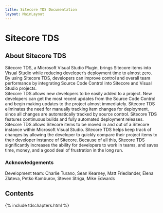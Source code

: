 ```yaml
---
title: Sitecore TDS Documentation
layout: MainLayout
---
```


# Sitecore TDS

## About Sitecore TDS

Sitecore TDS, a Microsoft Visual Studio Plugin, brings Sitecore items into Visual Studio while reducing developer’s deployment time to almost zero.  
By using Sitecore TDS, developers can improve control and overall team performance by integrating Source Code Control into Sitecore and Visual Studio projects.  
Sitecore TDS allows new developers to be easily added to a project. New developers can get the most recent updates from the Source Code Control and begin making 
updates to the project almost immediately.  Sitecore TDS eliminates the need for manually tracking item changes for deployment, since all changes are automatically 
tracked by source control.  Sitecore TDS features continuous builds and fully automated deployment releases.  Sitecore TDS allows Sitecore items to be moved in and out of a 
Sitecore instance within Microsoft Visual Studio.  Sitecore TDS helps keep track of changes by allowing the developer to quickly compare their project items to their developer 
instance of Sitecore.  Because of all this, Sitecore TDS significantly increases the ability for developers to work in teams, and saves time, money, and a good deal of 
frustration in the long run. 

### Acknowledgements

Development team: Charlie Turano, Sean Kearney, Matt Friedlander, Elena Zlateva, Petko Kamburov, Steven Striga, Mike Edwards 

## Contents

{% include tdschapters.html %}